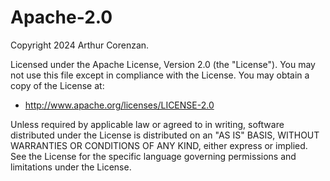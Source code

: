 # Apache-2.0

Copyright 2024 Arthur Corenzan.

Licensed under the Apache License, Version 2.0 (the "License").
You may not use this file except in compliance with the License.
You may obtain a copy of the License at:

- http://www.apache.org/licenses/LICENSE-2.0

Unless required by applicable law or agreed to in writing, software
distributed under the License is distributed on an "AS IS" BASIS,
WITHOUT WARRANTIES OR CONDITIONS OF ANY KIND, either express or implied.
See the License for the specific language governing permissions and
limitations under the License.
